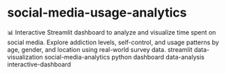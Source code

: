 # social-media-usage-analytics
📊 Interactive Streamlit dashboard to analyze and visualize time spent on social media. Explore addiction levels, self-control, and usage patterns by age, gender, and location using real-world survey data. streamlit  data-visualization  social-media-analytics  python  dashboard  data-analysis  interactive-dashboard
